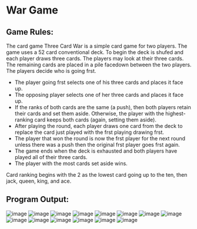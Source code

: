 # War Game
## Game Rules:
The card game Three Card War is a simple card game for two players. The game 
uses a 52 card conventional deck. To begin the deck is shufed and each player 
draws three cards. The players may look at their three cards. The remaining cards are
placed in a pile facedown between the two players. The players decide who is going 
frst. 
* The player going frst selects one of his three cards and places it face up. 
* The opposing player selects one of her three cards and places it face up. 
* If the ranks of both cards are the same (a push), then both players retain their 
cards and set them aside. Otherwise, the player with the highest-ranking card 
keeps both cards (again, setting them aside). 
* After playing the round, each player draws one card from the deck to replace 
the card just played with the frst playing drawing frst. 
* The player that won the round is now the frst player for the next round unless 
there was a push then the original frst player goes frst again. 
* The game ends when the deck is exhausted and both players have played all of
their three cards. 
* The player with the most cards set aside wins.  

Card ranking begins with the 2 as the lowest card going up to the ten, then jack, 
queen, king, and ace.

## Program Output:

![image](https://user-images.githubusercontent.com/40246649/200252793-658b3f96-a77c-43c9-9267-7ccdc6f9a752.png)
![image](https://user-images.githubusercontent.com/40246649/200252885-a73c5ea6-4f16-4a7c-9e14-cd9d1c8db48a.png)
![image](https://user-images.githubusercontent.com/40246649/200252959-82b486b7-997d-4e9d-803b-78eb15f31310.png)
![image](https://user-images.githubusercontent.com/40246649/200253022-66e7e466-3309-425d-bae3-65c438ca5398.png)
![image](https://user-images.githubusercontent.com/40246649/200253067-01394412-cb6b-43a1-9ec2-4ad5dc062fb9.png)
![image](https://user-images.githubusercontent.com/40246649/200253138-738a734e-4059-4310-9831-1a9f3ebfabc9.png)
![image](https://user-images.githubusercontent.com/40246649/200253182-846e4f9d-9d4f-4cd7-9638-d7d4f095c98c.png)
![image](https://user-images.githubusercontent.com/40246649/200253218-1979dbc7-7bf2-4120-82c3-2d41016739b8.png)
![image](https://user-images.githubusercontent.com/40246649/200253304-2e706a5e-c7eb-4298-a6f4-1c32a52315bb.png)
![image](https://user-images.githubusercontent.com/40246649/200253355-ea47a0a9-1d2d-4d2c-b2b8-83fdc2ff72ac.png)
![image](https://user-images.githubusercontent.com/40246649/200253373-447dc2c0-7d5d-4d11-b6b0-5da813b946c5.png)
![image](https://user-images.githubusercontent.com/40246649/200253420-d43571e3-80ca-4f08-abb7-c43eff62546b.png)
![image](https://user-images.githubusercontent.com/40246649/200253490-afe559c4-24ab-4ae4-a613-41acf9be3a4d.png)
![image](https://user-images.githubusercontent.com/40246649/200253532-00a5f8f4-0441-41d6-b8c4-a7ae618b431d.png)

